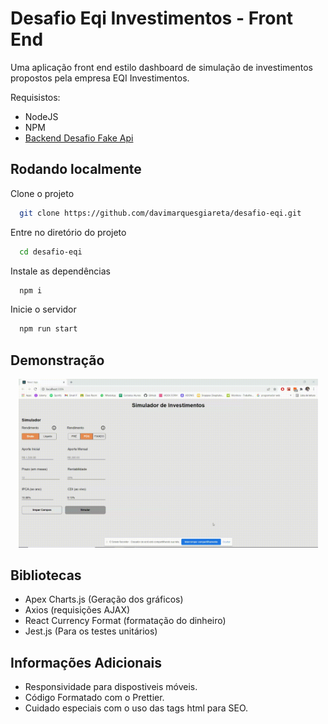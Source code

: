 
# Desafio Eqi Investimentos - Front End

Uma aplicação front end estilo dashboard de simulação de investimentos propostos pela empresa EQI Investimentos.

Requisistos: 
   * NodeJS
   * NPM
   * [Backend Desafio Fake Api ](https://github.com/eqi-investimentos/desafio-fake-api)
   
## Rodando localmente

Clone o projeto

```bash
  git clone https://github.com/davimarquesgiareta/desafio-eqi.git
```

Entre no diretório do projeto

```bash
  cd desafio-eqi
```

Instale as dependências

```bash
  npm i
```

Inicie o servidor

```bash
  npm run start
```


## Demonstração

<p align="center">
  <img width="479" src="src/assets/toReadMe/demonstration.gif">
</p>

## Bibliotecas

* Apex Charts.js (Geração dos gráficos)
* Axios (requisições AJAX)
* React Currency Format (formatação do dinheiro)
* Jest.js (Para os testes unitários)


## Informações Adicionais

* Responsividade para dispostiveis móveis.
* Código Formatado com o Prettier.
* Cuidado especiais com o uso das tags html para SEO.

